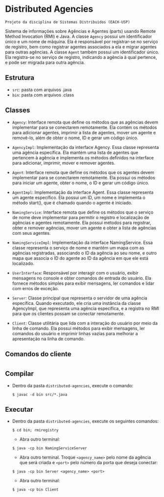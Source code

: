 # Distributed Agencies

    Projeto da disciplina de Sistemas Distribuidos (EACH-USP)

Sistema de informações sobre Agências e Agentes (parts) usando Remote Method Invocation (RMI) e Java.
A classe `Agency` possui um identificador único e um nome de máquina. Ela é responsável por registrar-se no serviço de registro, bem como registrar agentes associados a ela e migrar agentes para outras agências.
A classe `Agent` também possui um identificador único. Ela registra-se no serviço de registro, indicando a agência à qual pertence, e pode ser migrada para outra agência.

## Estrutura

- `src`: pasta com arquivos .java
- `bin`: pasta com arquivos .class

## Classes
- `Agency`:
  Interface remota que define os métodos que as agências devem implementar para se conectarem remotamente. Ela contém os métodos para adicionar agentes, imprimir a lista de agentes, mover um agente e removê-lo, além de obter o nome, ID e gerar um código único.

- `AgencyImpl`:
  Implementação da interface Agency. Essa classe representa uma agência específica. Ela mantém uma lista de agentes que pertencem à agência e implementa os métodos definidos na interface para adicionar, imprimir, mover e remover agentes.

- `Agent`:
  Interface remota que define os métodos que os agentes devem implementar para se conectarem remotamente. Ela possui os métodos para iniciar um agente, obter o nome, o ID e gerar um código único.

- `AgentImpl`:
  Implementação da interface Agent. Essa classe representa um agente específico. Ela possui um ID, um nome e implementa o método start(), que é chamado quando o agente é iniciado.

- `NamingService`:
  Interface remota que define os métodos que o serviço de nome deve implementar para permitir o registro e localização de agências e agentes remotamente. Ela possui métodos para registrar, obter e remover agências, mover um agente e obter a lista de agências com seus agentes.

- `NamingServiceImpl`:
  Implementação da interface NamingService. Essa classe representa o serviço de nome e mantém um mapa com as agências registradas, associando o ID da agência ao seu nome, e outro mapa que associa o ID do agente ao ID da agência em que ele está localizado.

- `UserInterface`:
  Responsável por interagir com o usuário, exibir mensagens no console e obter comandos de entrada do usuário. Ela fornece métodos simples para exibir mensagens, ler comandos e lidar com erros de exceção.

- `Server`:
  Classe principal que representa o servidor de uma agência específica. Quando executado, ele cria uma instância da classe AgencyImpl, que representa uma agência específica, e a registra no RMI para que os clientes possam se conectar remotamente.

- `Client`:
  Classe utilitária que lida com a interação do usuário por meio da linha de comando. Ela possui métodos para exibir mensagens, ler comandos do usuário e imprimir linhas vazias para melhorar a apresentação na linha de comando.

## Comandos do cliente



#
## Compilar
- Dentro da pasta `distributed-agencies`, execute o comando:
  ~~~ 
  $ javac -d bin src/*.java
  ~~~
## Executar
- Dentro da pasta `distributed-agencies`, execute os seguintes comandos:
  ~~~ 
  $ cd bin; rmiregistry
  ~~~
  - Abra outro terminal:
  ~~~
  $ java -cp bin NamingServiceServer
  ~~~
  - Abra outro terminal. Troque `<agency_name>` pelo nome da agência que será criada e `<port>` pelo número da porta que deseja conectar:
  ~~~
  $ java -cp bin Server <agency_name> <port>
  ~~~
  - Abra outro terminal:
  ~~~
  $ java -cp bin Client
  ~~~